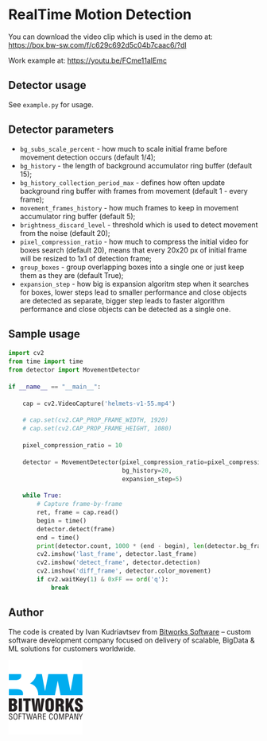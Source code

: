 # RealTime Motion Detection

You can download the video clip which is used in the demo at: https://box.bw-sw.com/f/c629c692d5c04b7caac6/?dl

Work example at: https://youtu.be/FCme11alEmc

## Detector usage

See `example.py` for usage.

## Detector parameters

* `bg_subs_scale_percent` - how much to scale initial frame before movement detection occurs (default 1/4);
* `bg_history` - the length of background accumulator ring buffer (default 15);
* `bg_history_collection_period_max` - defines how often update background ring buffer with frames from movement (default 1 - every frame);
* `movement_frames_history` - how much frames to keep in movement accumulator ring buffer (default 5);
* `brightness_discard_level` - threshold which is used to detect movement from the noise (default 20);
* `pixel_compression_ratio` - how much to compress the initial video for boxes search (default 20), means that every 20x20 px of initial frame will be resized to 1x1 of detection frame;
* `group_boxes` - group overlapping boxes into a single one or just keep them as they are (default True);
* `expansion_step` - how big is expansion algoritm step when it searches for boxes, lower steps lead to smaller performance and close objects are detected as separate, bigger step leads to faster algorithm performance and close objects can be detected as a single one.

## Sample usage

```python
import cv2
from time import time
from detector import MovementDetector

if __name__ == "__main__":

    cap = cv2.VideoCapture('helmets-v1-55.mp4')

    # cap.set(cv2.CAP_PROP_FRAME_WIDTH, 1920)
    # cap.set(cv2.CAP_PROP_FRAME_HEIGHT, 1080)

    pixel_compression_ratio = 10

    detector = MovementDetector(pixel_compression_ratio=pixel_compression_ratio,
                                bg_history=20,
                                expansion_step=5)

    while True:
        # Capture frame-by-frame
        ret, frame = cap.read()
        begin = time()
        detector.detect(frame)
        end = time()
        print(detector.count, 1000 * (end - begin), len(detector.bg_frames), len(detector.boxes))
        cv2.imshow('last_frame', detector.last_frame)
        cv2.imshow('detect_frame', detector.detection)
        cv2.imshow('diff_frame', detector.color_movement)
        if cv2.waitKey(1) & 0xFF == ord('q'):
            break
```

## Author

The code is created by Ivan Kudriavtsev from [Bitworks Software](https://bitworks.software/) &ndash; custom software development company focused on delivery of scalable, BigData & ML solutions for customers worldwide.

![Bitworks Software](https://github.com/bwsw/cloudstack-ui/blob/master/screens/15047882.png)
